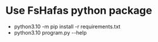 # Use FsHafas python package

* python3.10 -m pip install -r requirements.txt
* python3.10 program.py --help
